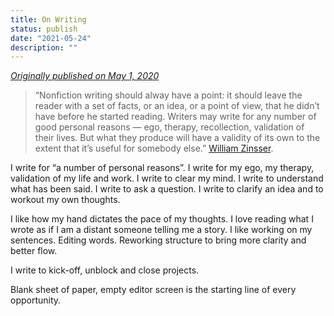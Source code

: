 ```yaml
---
title: On Writing
status: publish
date: "2021-05-24"
description: ""
---
```

*[Originally published on May 1, 2020](https://medium.com/human-business-project/on-writing-5793dc074987)*

> “Nonfiction writing should alway have a point: it should leave the reader with a set of facts, or an idea, or a point of view, that he didn’t have before he started reading. Writers may write for any number of good personal reasons — ego, therapy, recollection, validation of their lives. But what they produce will have a validity of its own to the extent that it’s useful for somebody else.” 
[William Zinsser](https://en.wikipedia.org/wiki/William_Zinsser).

I write for “a number of personal reasons”. I write for my ego, my therapy, validation of my life and work. I write to clear my mind. I write to understand what has been said. I write to ask a question. I write to clarify an idea and to workout my own thoughts.

I like how my hand dictates the pace of my thoughts. I love reading what I wrote as if I am a distant someone telling me a story. I like working on my sentences. Editing words. Reworking structure to bring more clarity and better flow.

I write to kick-off, unblock and close projects.

Blank sheet of paper, empty editor screen is the starting line of every opportunity.